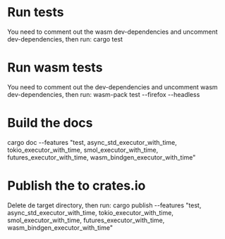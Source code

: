 # Run tests
You need to comment out the wasm dev-dependencies and uncomment dev-dependencies, then run:
cargo test

# Run wasm tests
You need to comment out the dev-dependencies and uncomment wasm dev-dependencies, then run:
wasm-pack test --firefox --headless

# Build the docs
cargo doc --features "test, async_std_executor_with_time, tokio_executor_with_time, smol_executor_with_time, futures_executor_with_time, wasm_bindgen_executor_with_time"

# Publish the to crates.io
Delete de target directory, then run:
cargo publish --features "test, async_std_executor_with_time, tokio_executor_with_time, smol_executor_with_time, futures_executor_with_time, wasm_bindgen_executor_with_time"